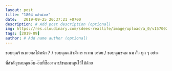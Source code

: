 ```yaml
---
layout: post
title: "1804 แก้วมังกร"
date:   2019-09-25 20:37:21 +0700
description: # Add post description (optional)
img: https://res.cloudinary.com/sdees-reallife/image/upload/a_0/v1570024567/line_1569409812427.jpg # Add image post (optional)
tags: [2019-09]
author: # Add name author (optional)
---
```

ขอบคุณร้านขายผลไม้หน้า 7 / ขอบคุณแก้วมังกร หวาน อร่อย / ขอบคุณขนม นม ถั่ว ทุก ๆ อย่าง

<i class="fa fa-child" style="color:plum"></i>

ที่สำคัญขอบคุณอ๊บ-อ๊บที่ซื้ออาหาร/ขนมมาตุนไว้ให้ด้วย
